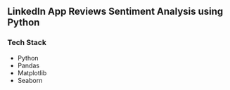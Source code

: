 ## LinkedIn App Reviews Sentiment Analysis using Python

### Tech Stack

* Python
* Pandas
* Matplotlib
* Seaborn